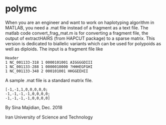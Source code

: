 # polymc

When you are an engineer and want to work on haplotyping algorithm in MATLAB, you need a .mat file instead of a fragment as a text file.
The matlab code convert_frag_mat.m is for converting a fragment file, the output of extractHAIRS (from HAPCUT package) to a sparse matrix.
This version is dedicated to biallelic variants which can be used for polypoids as well as diploids.
The input is a fragment file like 

```
Header
1 NC_001133-318 1 0000101001 AIGGGGDIII
1 NC_001133-288 1 0000010000 ?HHHEGFGHI
1 NC_001133-348 2 000101001 HHGGEEHII
```

A sample .mat file is a standard matrix file.
```
[-1,-1,1,0,0,0,0,0;
-1,-1,-1,-1,0,0,0,0;
-1,-1,-1,-1,0,0,0,0]
```


By Sina Majidian, Dec. 2018

Iran University of Science and Technology
